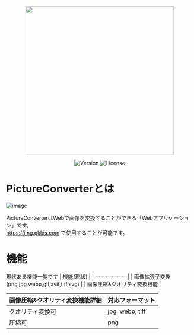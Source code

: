 <div align="center" dir="auto">
    <img src="https://github.com/pkki/PictureConverter/assets/80244807/9f4c6dd9-6006-4073-af93-6f85116b64c3" width="400px">
</div>
<p align="center">
    <img src="https://img.shields.io/badge/node-%3E%3D20.11.0-orange.svg" alt="Version">
    <img src="https://img.shields.io/badge/license-MIT-blue.svg" alt="License">
</p>

# PictureConverterとは
![image](https://github.com/pkki/PictureConverter/assets/80244807/e0476fea-518a-403a-a181-a78bd658ad15)

PictureConverterはWebで画像を変換することができる「Webアプリケーション」です。</br>
https://img.pkkis.com で使用することが可能です。
# 機能
現状ある機能一覧です
| 機能(現状)  |
| ------------- |
| 画像拡張子変換(png,jpg,webp,gif,avif,tiff,svg) | 
| 画像圧縮&クオリティ変換機能 |

| 画像圧縮&クオリティ変換機能詳細  | 対応フォーマット |
| ------------------------------- | ----------------- |
| クオリティ変換可 | jpg, webp, tiff |
| 圧縮可 | png |
